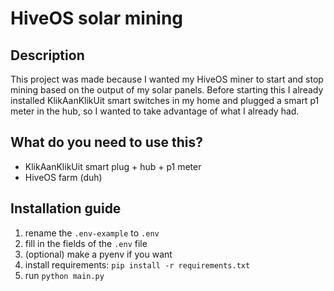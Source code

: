 # HiveOS solar mining

## Description
This project was made because I wanted my HiveOS miner to start and stop mining based on the output of my solar panels. Before starting this I already installed KlikAanKlikUit smart switches in my home and plugged a smart p1 meter in the hub, so I wanted to take advantage of what I already had.

## What do you need to use this?

- KlikAanKlikUit smart plug + hub + p1 meter
- HiveOS farm (duh)

## Installation guide

1. rename the `.env-example` to `.env`
2. fill in the fields of the `.env` file
3. (optional) make a pyenv if you want
4. install requirements: ```pip install -r requirements.txt```
5. run `python main.py`